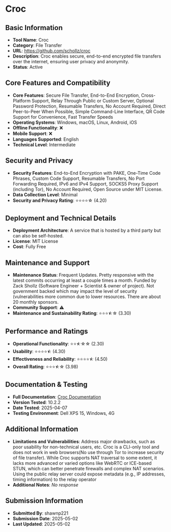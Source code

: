 # Croc

## Basic Information
- **Tool Name**: Croc
- **Category**: File Transfer
- **URL**: https://github.com/schollz/croc
- **Description**: Croc enables secure, end-to-end encrypted file transfers over the internet, ensuring user privacy and anonymity.
- **Status**: Active

## Core Features and Compatibility
- **Core Features**: Secure File Transfer, End-to-End Encryption, Cross-Platform Support, Relay Through Public or Custom Server, Optional Password Protection, Resumable Transfers, No Account Required, Direct Peer-to-Peer When Possible, Simple Command-Line Interface, QR Code Support for Convenience, Fast Transfer Speeds
- **Operating Systems**: Windows, macOS, Linux, Android, iOS
- **Offline Functionality**: ❌
- **Mobile Support**: ❌
- **Languages Supported**: English
- **Technical Level**: Intermediate

## Security and Privacy
- **Security Features**: End-to-End Encryption with PAKE, One-Time Code Phrases, Custom Code Support, Resumable Transfers, No Port Forwarding Required, IPv6 and IPv4 Support, SOCKS5 Proxy Support (including Tor), No Account Required, Open Source under MIT License.
- **Data Collection Level**: Minimal
- **Security and Privacy Rating**: ⭐⭐⭐⭐☆ (4.20)

## Deployment and Technical Details
- **Deployment Architecture**: A service that is hosted by a third party but can also be self-hosted.
- **License**: MIT License
- **Cost**: Fully Free

## Maintenance and Support
- **Maintenance Status**: Frequent Updates. Pretty responsive with the latest commits occurring at least a couple times a month. Funded by Zack Shollz (Software Engineer + Scientist & owner of project). Not government backed which may impact the level of security (vulnerabilities more common due to lower resources. There are about 20 monthly sponsors.
- **Community Support**: ⚠️
- **Maintenance and Sustainability Rating**: ⭐⭐⭐⯪☆ (3.30)

## Performance and Ratings
- **Operational Functionality**: ⭐⭐⯪☆☆ (2.30)
- **Usability**: ⭐⭐⭐⭐⯪ (4.30)
- **Effectiveness and Reliability**: ⭐⭐⭐⭐⯪ (4.50)
- **Overall Rating**: ⭐⭐⭐⯪☆ (3.98)

## Documentation & Testing
- **Full Documentation**: [Croc Documentation](../../factsheets/Croc.Analysis.pdf)
- **Version Tested**: 10.2.2
- **Date Tested**: 2025-04-07
- **Testing Environment**: Dell XPS 15, Windows, 4G

## Additional Information
- **Limitations and Vulnerabilities**: Address major drawbacks, such as poor usability for non-technical users, etc. Croc is a CLI-only tool and does not work in web browsers(No use through Tor to increase security of file transfer). While Croc supports NAT traversal to some extent, it lacks more advanced or varied options like WebRTC or ICE-based STUN, which can better penetrate firewalls and complex NAT scenarios. Using the public relay server could expose metadata (e.g., IP addresses, timing information) to the relay operator
- **Additional Notes**: _No response_

## Submission Information
- **Submitted By**: shawnp221
- **Submission Date**: 2025-05-02
- **Last Updated**: 2025-05-02
